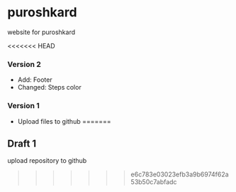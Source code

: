 # puroshkard
website for puroshkard

<<<<<<< HEAD

### Version 2
- Add: Footer
- Changed: Steps color



### Version 1
- Upload files to github
=======
## Draft 1
upload repository to github
>>>>>>> e6c783e03023efb3a9b6974f62a53b50c7abfadc
